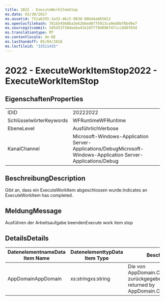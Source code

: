 ```yaml
---
title: 2022 - ExecuteWorkItemStop
ms.date: 03/30/2017
ms.assetid: 731a6355-3a33-46c5-9830-00b44a665812
ms.openlocfilehash: 781b54568ba3e62b6ed6f75913ca9eb0bf0b49e7
ms.sourcegitcommit: 3d5d33f384eeba41b2dff79d096f47ccc8d8f03d
ms.translationtype: MT
ms.contentlocale: de-DE
ms.lasthandoff: 05/04/2018
ms.locfileid: "33511435"
---
```

# <a name="2022---executeworkitemstop"></a><span data-ttu-id="72e1f-102">2022 - ExecuteWorkItemStop</span><span class="sxs-lookup"><span data-stu-id="72e1f-102">2022 - ExecuteWorkItemStop</span></span>
## <a name="properties"></a><span data-ttu-id="72e1f-103">Eigenschaften</span><span class="sxs-lookup"><span data-stu-id="72e1f-103">Properties</span></span>  
  
|||  
|-|-|  
|<span data-ttu-id="72e1f-104">ID</span><span class="sxs-lookup"><span data-stu-id="72e1f-104">ID</span></span>|<span data-ttu-id="72e1f-105">2022</span><span class="sxs-lookup"><span data-stu-id="72e1f-105">2022</span></span>|  
|<span data-ttu-id="72e1f-106">Schlüsselwörter</span><span class="sxs-lookup"><span data-stu-id="72e1f-106">Keywords</span></span>|<span data-ttu-id="72e1f-107">WFRuntime</span><span class="sxs-lookup"><span data-stu-id="72e1f-107">WFRuntime</span></span>|  
|<span data-ttu-id="72e1f-108">Ebene</span><span class="sxs-lookup"><span data-stu-id="72e1f-108">Level</span></span>|<span data-ttu-id="72e1f-109">Ausführlich</span><span class="sxs-lookup"><span data-stu-id="72e1f-109">Verbose</span></span>|  
|<span data-ttu-id="72e1f-110">Kanal</span><span class="sxs-lookup"><span data-stu-id="72e1f-110">Channel</span></span>|<span data-ttu-id="72e1f-111">Microsoft-Windows-Application Server-Applications/Debug</span><span class="sxs-lookup"><span data-stu-id="72e1f-111">Microsoft-Windows-Application Server-Applications/Debug</span></span>|  
  
## <a name="description"></a><span data-ttu-id="72e1f-112">Beschreibung</span><span class="sxs-lookup"><span data-stu-id="72e1f-112">Description</span></span>  
 <span data-ttu-id="72e1f-113">Gibt an, dass ein ExecuteWorkItem abgeschlossen wurde.</span><span class="sxs-lookup"><span data-stu-id="72e1f-113">Indicates an ExecuteWorkItem has completed.</span></span>  
  
## <a name="message"></a><span data-ttu-id="72e1f-114">Meldung</span><span class="sxs-lookup"><span data-stu-id="72e1f-114">Message</span></span>  
 <span data-ttu-id="72e1f-115">Ausführen der Arbeitsaufgabe beenden</span><span class="sxs-lookup"><span data-stu-id="72e1f-115">Execute work item stop</span></span>  
  
## <a name="details"></a><span data-ttu-id="72e1f-116">Details</span><span class="sxs-lookup"><span data-stu-id="72e1f-116">Details</span></span>  
  
|<span data-ttu-id="72e1f-117">Datenelementname</span><span class="sxs-lookup"><span data-stu-id="72e1f-117">Data Item Name</span></span>|<span data-ttu-id="72e1f-118">Datenelementtyp</span><span class="sxs-lookup"><span data-stu-id="72e1f-118">Data Item Type</span></span>|<span data-ttu-id="72e1f-119">Beschreibung</span><span class="sxs-lookup"><span data-stu-id="72e1f-119">Description</span></span>|  
|--------------------|--------------------|-----------------|  
|<span data-ttu-id="72e1f-120">AppDomain</span><span class="sxs-lookup"><span data-stu-id="72e1f-120">AppDomain</span></span>|<span data-ttu-id="72e1f-121">xs:string</span><span class="sxs-lookup"><span data-stu-id="72e1f-121">xs:string</span></span>|<span data-ttu-id="72e1f-122">Die von AppDomain.CurrentDomain.FriendlyName zurückgegebene Zeichenfolge.</span><span class="sxs-lookup"><span data-stu-id="72e1f-122">The string returned by AppDomain.CurrentDomain.FriendlyName.</span></span>|
